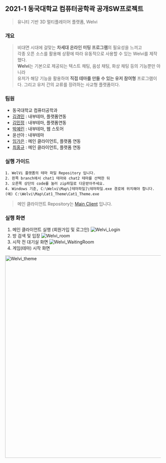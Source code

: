## 2021-1 동국대학교 컴퓨터공학곽 공개SW프로젝트
> 유니티 기반 3D 멀티플레이어 플랫폼, Welvi

### 개요
> 비대면 시대에 걸맞는 **차세대 온라인 미팅 프로그램**의 필요성을 느끼고<br>
각종 오픈 소스를 활용해 상황에 따라 유동적으로 사용할 수 있는 Welvi를 제작했다.<br>
**Welvi**는 기본으로 제공되는 텍스트 채팅, 음성 채팅, 화상 채팅 등의 기능뿐만 아니라<br>
유저가 해당 기능을 활용하여 **직접 테마를 만들 수 있는 유저 참여형** 프로그램이다. 그리고 유저 간의 교류를 장려하는 사교형 플랫폼이다.

### 팀원
* 동국대학교 컴퓨터공학과
* [김경민](https://github.com/kmkim2051) : 내부테마, 플랫폼연동
* [김민정](https://github.com/kimminje0ng) : 내부테마, 플랫폼연동
* [박예린](https://github.com/pyr53540) : 내부테마, 웹 스토어
* 윤선아 : 내부테마
* [임가은](https://github.com/gaeunIm) : 메인 클라이언트, 플랫폼 연동
* [최홍규](https://github.com/gomgun-lab) : 메인 클라이언트, 플랫폼 연동

### 실행 가이드
    1. WelVi 플랫폼의 테마 파일 Repository 입니다.
    2. 왼쪽 branch에서 chat1 테마와 chat2 테마를 선택한 뒤
    3. 오른쪽 상단의 code를 눌러 zip파일로 다운받아주세요.
    4. Windows 기준, C:\Welvi\Map\[테마파일]\테마파일.exe 경로에 위치해야 합니다.
    (예) C:\Welvi\Map\Cat1_Theme\Cat1_Theme.exe

> 메인 클라이언트 Repository는
[Main Client](https://github.com/CSID-DGU/2021-1-OSSP2-Opener-1-2) 입니다.

### 실행 화면
1. 메인 클라이언트 실행 (회원가입 및 로그인)
![Welvi_Login](https://user-images.githubusercontent.com/21987690/122279447-00d9a280-cf23-11eb-8ebb-8fad603866c9.jpg)
2. 방 검색 및 입장
![Welvi_room](https://user-images.githubusercontent.com/21987690/122279479-0a630a80-cf23-11eb-905a-31e3f5ac5402.jpg)
3. 시작 전 대기실 화면
![Welvi_WaitingRoom](https://user-images.githubusercontent.com/21987690/122279466-06cf8380-cf23-11eb-8c6b-ace3737aedcd.jpg)
4. 게임(테마) 시작 화면
<img width="655" alt="Welvi_theme" src="https://user-images.githubusercontent.com/21987690/122279487-0b943780-cf23-11eb-91b5-2943876f5e8c.png">





